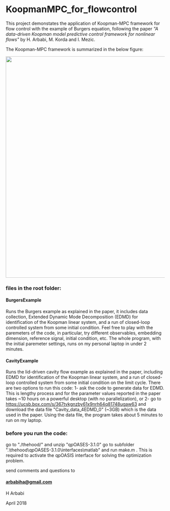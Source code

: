 # KoopmanMPC_for_flowcontrol
This project demonstates the application of Koopman-MPC framework for flow control with the example of Burgers equation,
following the paper
*"A data-driven Koopman model predictive control framework for nonlinear flows"*
by H. Arbabi, M. Korda and I. Mezic.

The Koopman-MPC framework is summarized in the below figure:

<img src="https://github.com/arbabiha/KoopmanMPC_for_flowcontrol/blob/master/thehood/BigPic.png" width="700">


### files in the root folder:

#### BurgersExample 
Runs the Burgers example as explained in the paper, it includes data collection, Extended Dynamic Mode Decomposition (EDMD) for identification of the Koopman linear system, and a run of closed-loop controlled system from some initial condition.
Feel free to play with the paremeters of the code, in particular, try different observables, embedding dimension, reference signal, initial condition, etc.
The whole program, with the initial paremeter settings, runs on my personal laptop in under 2 minutes.


#### CavityExample
Runs the lid-driven cavity flow example as explained in the paper,  including  EDMD for identification of the Koopman linear system, and a run of closed-loop controlled system from some initial condition on the limit cycle. There are two options to run this code:
1- ask the code to generate data for EDMD. This is lengthy process and for the parameter values reported in the paper takes ~10 hours on a powerful desktop (with no parallelization), or 2- go to https://ucsb.box.com/s/367tvkgnzby61x9nrh64q81748ugaw63 and download the data file "Cavity_data_4EDMD_0" (~3GB) which is the data used in the paper. Using the data file, the program  takes about 5 minutes to run on my laptop. 




### before you run the code:

go to "./thehood/" and unzip "qpOASES-3.1.0"
go to subfolder ".\thehood\qpOASES-3.1.0\interfaces\matlab" and run make.m .
This is required to activate the qpOASIS interface for solving the optimization problem.


send comments and questions to
#### arbabiha@gmail.com

H Arbabi

April 2018
